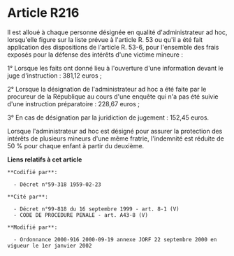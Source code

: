 # Article R216

Il est alloué à chaque personne désignée en qualité d'administrateur ad hoc, lorsqu'elle figure sur la liste prévue à
l'article R. 53 ou qu'il a été fait application des dispositions de l'article R. 53-6, pour l'ensemble des frais exposés pour
la défense des intérêts d'une victime mineure :

1° Lorsque les faits ont donné lieu à l'ouverture d'une information devant le juge d'instruction : 381,12 euros ;

2° Lorsque la désignation de l'administrateur ad hoc a été faite par le procureur de la République au cours d'une enquête qui
n'a pas été suivie d'une instruction préparatoire : 228,67 euros ;

3° En cas de désignation par la juridiction de jugement : 152,45 euros.

Lorsque l'administrateur ad hoc est désigné pour assurer la protection des intérêts de plusieurs mineurs d'une même fratrie,
l'indemnité est réduite de 50 % pour chaque enfant à partir du deuxième.

**Liens relatifs à cet article**

	**Codifié par**:

	  - Décret n°59-318 1959-02-23

	**Cité par**:

	  - Décret n°99-818 du 16 septembre 1999 - art. 8-1 (V)
	  - CODE DE PROCEDURE PENALE - art. A43-8 (V)

	**Modifié par**:

	  - Ordonnance 2000-916 2000-09-19 annexe JORF 22 septembre 2000 en vigueur le 1er janvier 2002
